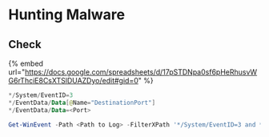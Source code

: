 # Hunting Malware



## Check

{% embed url="https://docs.google.com/spreadsheets/d/17pSTDNpa0sf6pHeRhusvWG6rThciE8CsXTSlDUAZDyo/edit#gid=0" %}

```powershell
*/System/EventID=3
*/EventData/Data[@Name="DestinationPort"]
*/EventData/Data=<Port>
```

```powershell
Get-WinEvent -Path <Path to Log> -FilterXPath '*/System/EventID=3 and */EventData/Data[@Name="DestinationPort"] and */EventData/Data=<Port>'
```
